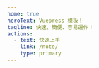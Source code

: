 ```yaml
---
home: true
heroText: Vuepress 模板！
tagline: 快速、簡便、容易運作！
actions:
  - text: 快速上手
    link: /note/
    type: primary
---
```

